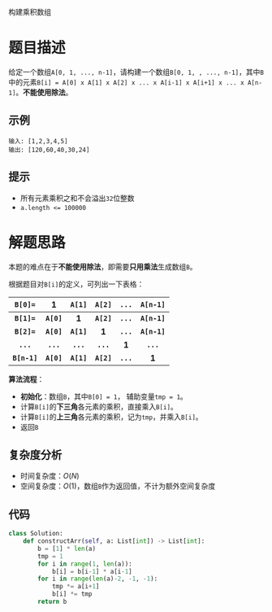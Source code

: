 构建乘积数组

# 题目描述

给定一个数组`A[0, 1, ..., n-1]`，请构建一个数组`B[0, 1, , ..., n-1]`，其中`B`中的元素`B[i] = A[0] x A[1] x A[2] x ... x A[i-1] x A[i+1] x ... x A[n-1]`。**不能使用除法**。

## 示例

```
输入: [1,2,3,4,5]
输出: [120,60,40,30,24]
```

## 提示

- 所有元素乘积之和不会溢出`32`位整数
- `a.length <= 100000`

# 解题思路

本题的难点在于**不能使用除法**，即需要**只用乘法**生成数组`B`。

根据题目对`B[i]`的定义，可列出一下表格：

|   `B[0]=`    |     1      |   `A[1]`   |   `A[2]`   |   `...`   |   `A[n-1]`   |
| :----------: | :--------: | :--------: | :--------: | :-------: | :----------: |
| **`B[1]=`**  | **`A[0]`** |   **1**    | **`A[2]`** | **`...`** | **`A[n-1]`** |
| **`B[2]=`**  | **`A[0]`** | **`A[1]`** |   **1**    | **`...`** | **`A[n-1]`** |
|  **`...`**   | **`...`**  | **`...`**  | **`...`**  |   **1**   |  **`...`**   |
| **`B[n-1]`** | **`A[0]`** | **`A[1]`** | **`A[2]`** | **`...`** |    **1**     |

**算法流程**：

- **初始化**：数组`B`，其中`B[0] = 1`， 辅助变量`tmp = 1`。
- 计算`B[i]`的**下三角**各元素的乘积，直接乘入`B[i]`。
- 计算`B[i]`的**上三角**各元素的乘积，记为`tmp`，并乘入`B[i]`。
- 返回`B`

## 复杂度分析

- 时间复杂度：$O(N)$
- 空间复杂度：$O(1)$，数组`B`作为返回值，不计为额外空间复杂度

## 代码

```python
class Solution:
    def constructArr(self, a: List[int]) -> List[int]:
        b = [1] * len(a)
        tmp = 1
        for i in range(1, len(a)):
            b[i] = b[i-1] * a[i-1]  
        for i in range(len(a)-2, -1, -1):
            tmp *= a[i+1]
            b[i] *= tmp
        return b
```

